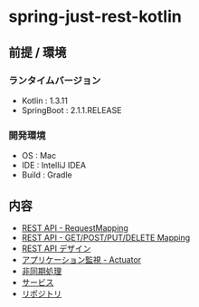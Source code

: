 # spring-just-rest-kotlin

## 前提 / 環境
### ランタイムバージョン
- Kotlin : 1.3.11
- SpringBoot : 2.1.1.RELEASE

### 開発環境
- OS : Mac
- IDE : IntelliJ IDEA
- Build : Gradle

## 内容
- [REST API - RequestMapping](https://github.com/shinyay/spring-just-rest-kotlin/tree/first-rest-get)
- [REST API - GET/POST/PUT/DELETE Mapping](https://github.com/shinyay/spring-just-rest-kotlin/tree/first-rest-methods)
- [REST API デザイン](https://github.com/shinyay/spring-just-rest-kotlin/tree/first-rest-design)
- [アプリケーション監視 - Actuator](https://github.com/shinyay/spring-just-rest-kotlin/tree/first-actuator)
- [非同期処理](https://github.com/shinyay/spring-just-rest-kotlin/tree/first-async)
- [サービス](https://github.com/shinyay/spring-just-rest-kotlin/tree/first-service-layer)
- [リポジトリ](https://github.com/shinyay/spring-just-rest-kotlin/tree/first-repository-layer)